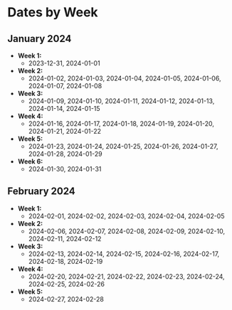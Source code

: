 # Dates by Week

## January 2024
- **Week 1:**
  - 2023-12-31, 2024-01-01
- **Week 2:**
  - 2024-01-02, 2024-01-03, 2024-01-04, 2024-01-05, 2024-01-06, 2024-01-07, 2024-01-08
- **Week 3:**
  - 2024-01-09, 2024-01-10, 2024-01-11, 2024-01-12, 2024-01-13, 2024-01-14, 2024-01-15
- **Week 4:**
  - 2024-01-16, 2024-01-17, 2024-01-18, 2024-01-19, 2024-01-20, 2024-01-21, 2024-01-22
- **Week 5:**
  - 2024-01-23, 2024-01-24, 2024-01-25, 2024-01-26, 2024-01-27, 2024-01-28, 2024-01-29
- **Week 6:**
  - 2024-01-30, 2024-01-31

## February 2024
- **Week 1:**
  - 2024-02-01, 2024-02-02, 2024-02-03, 2024-02-04, 2024-02-05
- **Week 2:**
  - 2024-02-06, 2024-02-07, 2024-02-08, 2024-02-09, 2024-02-10, 2024-02-11, 2024-02-12
- **Week 3:**
  - 2024-02-13, 2024-02-14, 2024-02-15, 2024-02-16, 2024-02-17, 2024-02-18, 2024-02-19
- **Week 4:**
  - 2024-02-20, 2024-02-21, 2024-02-22, 2024-02-23, 2024-02-24, 2024-02-25, 2024-02-26
- **Week 5:**
  - 2024-02-27, 2024-02-28
